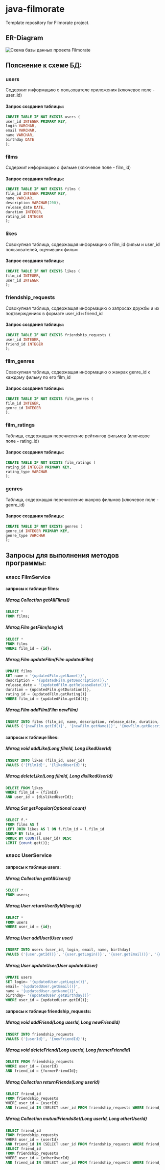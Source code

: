 # java-filmorate
Template repository for Filmorate project.
## ER-Diagram

![Схема базы данных проекта Filmorate](/ER_diagram.jpg)

## Пояснение к схеме БД:

### users
Cодержит информацию о пользователе приложения (ключевое поле - user_id)
#### Запрос создания таблицы:
```sql
CREATE TABLE IF NOT EXISTS users (
user_id INTEGER PRIMARY KEY,
login VARCHAR,
email VARCHAR,
name VARCHAR,
birthday DATE
);
```
### films
Cодержит информацию о фильме (ключевое поле - film_id)
#### Запрос создания таблицы:
```sql
CREATE TABLE IF NOT EXISTS films (
film_id INTEGER PRIMARY KEY,
name VARCHAR,
description VARCHAR(200),
release_date DATE,
duration INTEGER,
rating_id INTEGER
);
```
### likes
Cовокупная таблица, содержащая информацию о film_id фильм и user_id пользователей, оценивших фильм
#### Запрос создания таблицы:
```sql
CREATE TABLE IF NOT EXISTS likes (
film_id INTEGER,
user_id INTEGER
);
```
### friendship_requests
Cовокупная таблица, содержащая информацию о запросах дружбы и их подтверждениях в формате user_id и friend_id
#### Запрос создания таблицы:
```sql
CREATE TABLE IF NOT EXISTS friendship_requests (
user_id INTEGER,
friend_id INTEGER
);
```
### film_genres
Cовокупная таблица, содержащая информацию о жанрах genre_id к каждому фильму по его film_id
#### Запрос создания таблицы:
```sql
CREATE TABLE IF NOT EXISTS film_genres (
film_id INTEGER,
genre_id INTEGER
);
```
### film_ratings
Таблица, содержащая перечисление рейтингов фильмов (ключевое поле - rating_id)
#### Запрос создания таблицы:
```sql
CREATE TABLE IF NOT EXISTS film_ratings (
rating_id INTEGER PRIMARY KEY,
rating_type VARCHAR
);
```
### genres
Таблица, содержащая перечисление жанров фильмов (ключевое поле - genre_id)
#### Запрос создания таблицы:
```sql
CREATE TABLE IF NOT EXISTS genres (
genre_id INTEGER PRIMARY KEY,
genre_type VARCHAR
);
```


## Запросы для выполнения методов программы:


### класс FilmService

#### запросы к таблице films:

##### Метод Collection<Film> getAllFilms()
```sql
SELECT *
FROM films;
```
##### Метод Film getFilm(long id)
```sql
SELECT *
FROM films
WHERE film_id = {id};
```

##### Метод Film updateFilm(Film updatedFilm)
```sql
UPDATE films
SET name = '{updatedFilm.getName()}',
description = '{updatedFilm.getDescription()},'
release_date = '{updatedFilm.getReleaseDate()}',
duration = {updatedFilm.getDuration()},
rating_id = {updatedFilm.getRating()}
WHERE film_id = {updatedFilm.getId()};
```

##### Метод Film addFilm(Film newFilm)
```sql
INSERT INTO films (film_id, name, description, release_date, duration, rating_id)
VALUES ('{newFilm.getId()}', '{newFilm.getName()}', '{newFilm.getDescription()}', '{newFilm.getReleaseDate()}', '{newFilm.getDuration}', '{newFilm.getRating()}');
```

#### запросы к таблице likes:

##### Метод void addLike(Long filmId, Long likedUserId)
```sql
INSERT INTO likes (film_id, user_id)
VALUES ('{filmId}', '{likedUserId}');
```

##### Метод deleteLike(Long filmId, Long dislikedUserId)
```sql
DELETE FROM likes
WHERE film_id = {filmId}
AND user_id = {dislikedUserId};
```

##### Метод Set<Film> getPopular(Optional<String> count)
```sql
SELECT f.*
FROM films AS f
LEFT JOIN likes AS l ON f.film_id = l.film_id
GROUP BY film_id
ORDER BY COUNT(l.user_id) DESC
LIMIT {count.get()};
```

### класс UserService

#### запросы к таблице users:

##### Метод Collection<User> getAllUsers()
```sql
SELECT *
FROM users;
```

##### Метод User returnUserById(long id)
```sql
SELECT *
FROM users
WHERE user_id = {id};
```

##### Метод User addUser(User user)
```sql
INSERT INTO users (user_id, login, email, name, birthday)
VALUES ('{user.getId()}', '{user.getLogin()}', '{user.getEmail()}', '{user.getName()}', '{user.getBirthday()}');
```

##### Метод User updateUser(User updatedUser)
```sql
UPDATE users
SET login= '{updatedUser.getLogin()}',
email= '{updatedUser.getEmail()}',
name = '{updatedUser.getName()}',
birthday= '{updatedUser.getBirthday()}'
WHERE user_id = {updatedUser.getId()};
```

#### запросы к таблице friendship_requests:

##### Метод void addFriend(Long userId, Long newFriendId)
```sql
INSERT INTO friendship_requests
VALUES ('{userId}', '{newFriendId}');
```

##### Метод void deleteFriend(Long userId, Long formerFriendId)
```sql
DELETE FROM friendship_requests
WHERE user_id = {userId}
AND friend_id = {formerFriendId};
```

##### Метод Collection<User> returnFriends(Long userId)
```sql
SELECT friend_id
FROM friendship_requests
WHERE user_id = {userId}
AND friend_id IN (SELECT user_id FROM friendship_requests WHERE friend_id = {userId});
```

##### Метод Collection<User> mutualFriendsSet(Long userId, Long otherUserId)
```sql
SELECT friend_id
FROM friendship_requests
WHERE user_id = {userId}
AND friend_id IN (SELECT user_id FROM friendship_requests WHERE friend_id = {userId});
SELECT friend_id
FROM friendship_requests
WHERE user_id = {otherUserId}
AND friend_id IN (SELECT user_id FROM friendship_requests WHERE friend_id = {otherUserId});
```
